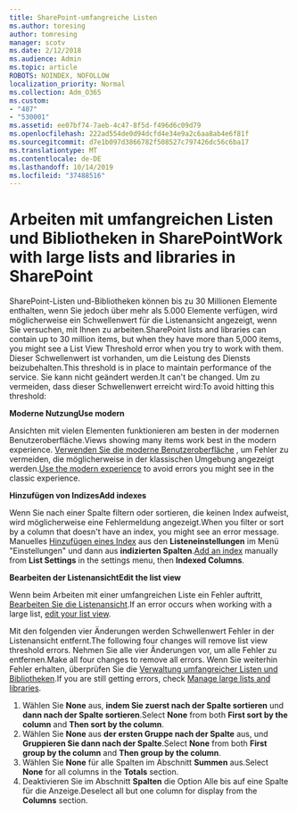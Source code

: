 ```yaml
---
title: SharePoint-umfangreiche Listen
ms.author: toresing
author: tomresing
manager: scotv
ms.date: 2/12/2018
ms.audience: Admin
ms.topic: article
ROBOTS: NOINDEX, NOFOLLOW
localization_priority: Normal
ms.collection: Adm_O365
ms.custom:
- "407"
- "530001"
ms.assetid: ee07bf74-7aeb-4c47-8f5d-f496d6c09d79
ms.openlocfilehash: 222ad554de0d94dcfd4e34e9a2c6aa8ab4e6f81f
ms.sourcegitcommit: d7e1b097d3866782f508527c797426dc56c6ba17
ms.translationtype: MT
ms.contentlocale: de-DE
ms.lasthandoff: 10/14/2019
ms.locfileid: "37488516"
---
```

# <a name="work-with-large-lists-and-libraries-in-sharepoint"></a><span data-ttu-id="7118a-102">Arbeiten mit umfangreichen Listen und Bibliotheken in SharePoint</span><span class="sxs-lookup"><span data-stu-id="7118a-102">Work with large lists and libraries in SharePoint</span></span>

<span data-ttu-id="7118a-103">SharePoint-Listen und-Bibliotheken können bis zu 30 Millionen Elemente enthalten, wenn Sie jedoch über mehr als 5.000 Elemente verfügen, wird möglicherweise ein Schwellenwert für die Listenansicht angezeigt, wenn Sie versuchen, mit Ihnen zu arbeiten.</span><span class="sxs-lookup"><span data-stu-id="7118a-103">SharePoint lists and libraries can contain up to 30 million items, but when they have more than 5,000 items, you might see a List View Threshold error when you try to work with them.</span></span> <span data-ttu-id="7118a-104">Dieser Schwellenwert ist vorhanden, um die Leistung des Diensts beizubehalten.</span><span class="sxs-lookup"><span data-stu-id="7118a-104">This threshold is in place to maintain performance of the service.</span></span> <span data-ttu-id="7118a-105">Sie kann nicht geändert werden.</span><span class="sxs-lookup"><span data-stu-id="7118a-105">It can't be changed.</span></span> <span data-ttu-id="7118a-106">Um zu vermeiden, dass dieser Schwellenwert erreicht wird:</span><span class="sxs-lookup"><span data-stu-id="7118a-106">To avoid hitting this threshold:</span></span>

<span data-ttu-id="7118a-107">**Moderne Nutzung**</span><span class="sxs-lookup"><span data-stu-id="7118a-107">**Use modern**</span></span>

<span data-ttu-id="7118a-108">Ansichten mit vielen Elementen funktionieren am besten in der modernen Benutzeroberfläche.</span><span class="sxs-lookup"><span data-stu-id="7118a-108">Views showing many items work best in the modern experience.</span></span> <span data-ttu-id="7118a-109">[Verwenden Sie die moderne Benutzeroberfläche](https://support.office.com/article/66dac24b-4177-4775-bf50-3d267318caa9) , um Fehler zu vermeiden, die möglicherweise in der klassischen Umgebung angezeigt werden.</span><span class="sxs-lookup"><span data-stu-id="7118a-109">[Use the modern experience](https://support.office.com/article/66dac24b-4177-4775-bf50-3d267318caa9) to avoid errors you might see in the classic experience.</span></span>

<span data-ttu-id="7118a-110">**Hinzufügen von Indizes**</span><span class="sxs-lookup"><span data-stu-id="7118a-110">**Add indexes**</span></span>

<span data-ttu-id="7118a-111">Wenn Sie nach einer Spalte filtern oder sortieren, die keinen Index aufweist, wird möglicherweise eine Fehlermeldung angezeigt.</span><span class="sxs-lookup"><span data-stu-id="7118a-111">When you filter or sort by a column that doesn't have an index, you might see an error message.</span></span> <span data-ttu-id="7118a-112">Manuelles [Hinzufügen eines Index](https://support.office.com/article/f3f00554-b7dc-44d1-a2ed-d477eac463b0) aus den **Listeneinstellungen** im Menü "Einstellungen" und dann aus **indizierten Spalten**.</span><span class="sxs-lookup"><span data-stu-id="7118a-112">[Add an index](https://support.office.com/article/f3f00554-b7dc-44d1-a2ed-d477eac463b0) manually from **List Settings** in the settings menu, then **Indexed Columns**.</span></span>

<span data-ttu-id="7118a-113">**Bearbeiten der Listenansicht**</span><span class="sxs-lookup"><span data-stu-id="7118a-113">**Edit the list view**</span></span>

<span data-ttu-id="7118a-114">Wenn beim Arbeiten mit einer umfangreichen Liste ein Fehler auftritt, [Bearbeiten Sie die Listenansicht](https://support.office.com/article/15916903-e79a-423f-b4e2-02d37e1ff372).</span><span class="sxs-lookup"><span data-stu-id="7118a-114">If an error occurs when working with a large list, [edit your list view](https://support.office.com/article/15916903-e79a-423f-b4e2-02d37e1ff372).</span></span>

<span data-ttu-id="7118a-115">Mit den folgenden vier Änderungen werden Schwellenwert Fehler in der Listenansicht entfernt.</span><span class="sxs-lookup"><span data-stu-id="7118a-115">The following four changes will remove list view threshold errors.</span></span> <span data-ttu-id="7118a-116">Nehmen Sie alle vier Änderungen vor, um alle Fehler zu entfernen.</span><span class="sxs-lookup"><span data-stu-id="7118a-116">Make all four changes to remove all errors.</span></span> <span data-ttu-id="7118a-117">Wenn Sie weiterhin Fehler erhalten, überprüfen Sie die [Verwaltung umfangreicher Listen und Bibliotheken](https://support.office.com/article/B8588DAE-9387-48C2-9248-C24122F07C59).</span><span class="sxs-lookup"><span data-stu-id="7118a-117">If you are still getting errors, check [Manage large lists and libraries](https://support.office.com/article/B8588DAE-9387-48C2-9248-C24122F07C59).</span></span>

1. <span data-ttu-id="7118a-118">Wählen Sie **None** aus, **indem Sie zuerst nach der Spalte sortieren** und **dann nach der Spalte sortieren**.</span><span class="sxs-lookup"><span data-stu-id="7118a-118">Select **None** from both **First sort by the column** and **Then sort by the column**.</span></span>
2. <span data-ttu-id="7118a-119">Wählen Sie **None** aus **der ersten Gruppe nach der Spalte** aus, und **Gruppieren Sie dann nach der Spalte**.</span><span class="sxs-lookup"><span data-stu-id="7118a-119">Select **None** from both **First group by the column** and **Then group by the column**.</span></span>
3. <span data-ttu-id="7118a-120">Wählen Sie **None** für alle Spalten im Abschnitt **Summen** aus.</span><span class="sxs-lookup"><span data-stu-id="7118a-120">Select **None** for all columns in the **Totals** section.</span></span>
4. <span data-ttu-id="7118a-121">Deaktivieren Sie im Abschnitt **Spalten** die Option Alle bis auf eine Spalte für die Anzeige.</span><span class="sxs-lookup"><span data-stu-id="7118a-121">Deselect all but one column for display from the **Columns** section.</span></span>

